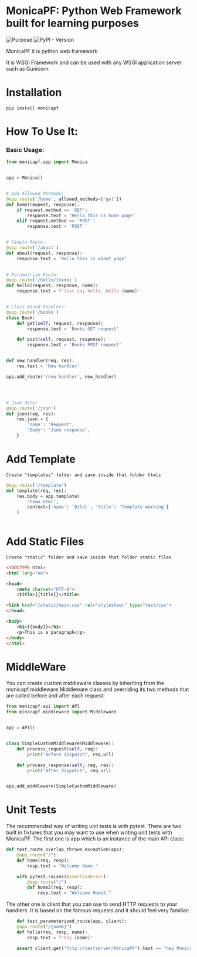# MonicaPF: Python Web Framework built for learning purposes


![Purpose](https://img.shields.io/badge/learning-green)
![PyPI - Version](https://img.shields.io/pypi/v/monicapf)


MonicaPF it is python web framework

It is WSGI Framework and can be used with any WSGI application server such as Gunicorn


# Installation
```shell
pip install monicapf
```

# How To Use It:


### Basic Usage:

```python
from monicapf.app import Monica


app = Monica()      


# Add Allowed Methods:
@app.route('/home', allowed_methods=['get'])
def home(request, response):
    if request.method == 'GET':
        response.text = 'Hello this is home page'
    elif request.method == 'POST':
        response.text = 'POST '


# Simple Route:
@app.route('/about')
def about(request, response):
    response.text = 'Hello this is about page'    
    

# Parametrize Route:
@app.route('/hello/{name}')
def hello(request, response, name):
    response.text = f"Just say hello. Hello {name}"    


# Class Based Handlers:
@app.route('/books')
class Book:
    def get(self, request, response):
        response.text = 'Books GET request'

    def post(self, request, response):
        response.text = 'Books POST request'


def new_handler(req, res):
    res.text = 'New handler'

app.add_route('/new-handler', new_handler)




# Json data:
@app.route('/json')
def json(req, res):
    res.json = {
        'name': 'Request',
        'Body': 'Json response',
    }
```

# Add Template
    Create "templates" folder and save inside that folder htmls

```python
@app.route('/template')
def template(req, res):
    res.body = app.template(
        'home.html',
        context={'name': 'Bilol', 'title': 'Template working'}
    ) 
    
```       

# Add Static Files
    Create "static" folder and save inside that folder static files

    
```html
<!DOCTYPE html>
<html lang="en">

<head>
    <meta charset="UTF-8">
    <title>{{title}}</title>

<link href="/static/main.css" rel="stylesheet" type="text/css">
</head>

<body>
    <h1>{{body}}</h1>
    <p>This is a paragraph</p>
</body>
</html>
```



# MiddleWare

You can create custom middleware classes by inheriting from the monicapf.middleware.Middleware class and overriding its two methods that are called before and after each request:

```python
from monicapf.api import API
from minocapf.middleware import Middleware


app = API()


class SimpleCustomMiddleware(Middleware):
    def process_request(self, req):
        print("Before dispatch", req.url)

    def process_response(self, req, res):
        print("After dispatch", req.url)


app.add_middleware(SimpleCustomMiddleware)
```


# Unit Tests

The recommended way of writing unit tests is with pytest. There are two built in fixtures that you may want to use when writing unit tests with MonicaPF. The first one is app which is an instance of the main API class:

```python
def test_route_overlap_throws_exception(app):
    @app.route("/")
    def home(req, resp):
        resp.text = "Welcome Home."

    with pytest.raises(AssertionError):
        @app.route("/")
        def home2(req, resp):
            resp.text = "Welcome Home2."
```

The other one is client that you can use to send HTTP requests to your handlers. It is based on the famous requests and it should feel very familiar:

```python
    def test_parameterized_route(app, client):
    @app.route("/{name}")
    def hello(req, resp, name):
        resp.text = f"hey {name}"

    assert client.get("http://testserver/MonicaPF").text == "hey MonicaPF"
```